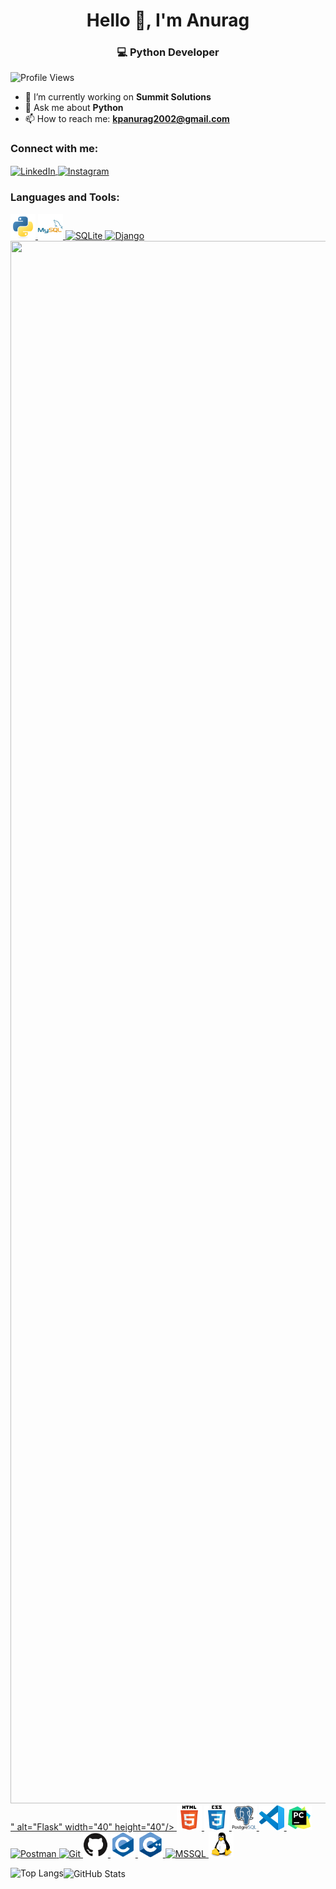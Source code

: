 <link rel="stylesheet" href="https://cdnjs.cloudflare.com/ajax/libs/font-awesome/6.0.0/css/all.min.css">

<h1 align="center">Hello 👋, I'm Anurag</h1>
<h3 align="center">💻 Python Developer</h3>

<p align="left">
  <img src="https://komarev.com/ghpvc/?username=Anuragkp2002&label=Profile%20views&color=0e75b6&style=flat" alt="Profile Views" />
</p>

- 🔭 I’m currently working on **Summit Solutions**  
- 💬 Ask me about **Python**  
- 📫 How to reach me: **kpanurag2002@gmail.com**

<h3 align="left">Connect with me:</h3>
<p align="left">
  <a href="https://linkedin.com/in/anurag-ramesh2002" target="blank">
    <img align="center" src="https://raw.githubusercontent.com/rahuldkjain/github-profile-readme-generator/master/src/images/icons/Social/linked-in-alt.svg" alt="LinkedIn" height="30" width="40"/>
  </a>
  <a href="https://instagram.com/_anraagh" target="blank">
    <img align="center" src="https://raw.githubusercontent.com/rahuldkjain/github-profile-readme-generator/master/src/images/icons/Social/instagram.svg" alt="Instagram" height="30" width="40" />
  </a>
</p>

<h3 align="left">Languages and Tools:</h3>
<p align="left">
  <a href="https://www.python.org" target="_blank" rel="noreferrer">
    <img src="https://raw.githubusercontent.com/devicons/devicon/master/icons/python/python-original.svg" alt="Python" width="40" height="40"/>
  </a> 
  <a href="https://www.mysql.com/" target="_blank" rel="noreferrer">
    <img src="https://raw.githubusercontent.com/devicons/devicon/master/icons/mysql/mysql-original-wordmark.svg" alt="MySQL" width="40" height="40"/>
  </a> 
  <a href="https://www.sqlite.org/" target="_blank" rel="noreferrer">
    <img src="https://www.vectorlogo.zone/logos/sqlite/sqlite-icon.svg" alt="SQLite" width="40" height="40"/>
  </a> 
  <a href="https://www.djangoproject.com/" target="_blank" rel="noreferrer">
    <img src="https://cdn.worldvectorlogo.com/logos/django.svg" alt="Django" width="40" height="40"/>
  </a> 
  <a href="https://flask.palletsprojects.com/" target="_blank" rel="noreferrer">
    <img src="<svg xmlns="http://www.w3.org/2000/svg" width="1945" height="2500" preserveAspectRatio="xMinYMin meet" viewBox="0 0 256 329" id="flask">
  <path d="M76.501 203.351c-9.75-7.67-20.153-15.02-27.26-25.377-14.961-18.264-26.477-39.405-34.35-61.625-4.76-14.45-6.39-29.941-12.53-43.83-6.414-10.091 1.105-21.114 12.157-24.32 4.917-.948 13.568-5.59 3.125-2.268-9.364 6.866-10.266-6.24-.666-7.07 6.552-.869 8.964-6.23 6.721-11.056-7.036-4.59 17.055-9.626 4.932-16.473-12.62-13.62 17.66-16.242 10.188-.771-1.786 11.895 21.166-2.185 15.836 11.554 5.415 6.599 20.272 1.505 19.899 10.757 7.886.542 10.593 7.173 17.988 7.683 7.677 3.466 21.58 6.192 24.188 14.837-7.61 6.023-25.227-12.443-26.078 4.232 2.302 24.638 1.715 50.017 10.726 73.478 4.262 14.204 14.6 25.385 23.931 36.45 8.933 10.834 21.03 18.466 33.363 24.887 10.815 5.1 22.475 8.48 34.265 10.606 4.78-3.656 13.221-17.25 20.675-11.522.36 6.449-14.796 13.471-.711 12.758 8.278-2.498 14.013 6.394 20.826-1.629 6.278 7.436 26.09-4.747 21.625 10.45-6.042 3.898-14.85 1.543-20.898 6.906-9.972-4.983-17.912 4.453-28.956 3.263-12.26 2.196-24.738 3.08-37.167 3.098-20.396-1.609-41.222-2.288-60.624-9.39-10.933-3.176-21.598-9.402-31.205-15.628zm17.224 7.468c10.672 4.61 21.109 9.475 32.807 10.946 18.558 2.577 37.723 6.552 56.346 2.93-8.428-3.805-17.145 1.478-25.541-2.72-10.07 2.164-20.878-.556-31.12-1.897-11.64-5.184-24.206-8.748-35.107-15.485-13.628-4.975 7.043 6.383 10.724 7.306 8.514 4.83-9.365-2.48-11.89-4.487-7.132-4.002-8.04-3.165-.704.896 1.477.864 2.936 1.773 4.485 2.511zm-20.31-14.353c10.345 3.832-.046-7.272-4.78-6.63-2.1-3.643-8.023-5.945-3.845-7.9-7.513 2.61-7.873-9.92-11.403-8.127-7.952-2.511-3.094-11.405-12.569-16.87-.864-5.756-9.41-10.745-12.13-19.423-1.203-4.446-9.658-17.203-4.466-5.33 4.42 11.43 12.195 21.227 18.669 31.003 5.022 9.31 10.96 19.048 20.108 24.855 3.087 2.962 6.061 7.493 10.415 8.422zm-29.791-32.715c.358-1.563 1.89 3.38 0 0zm42.183 37.305c2.288-1.026-3.296-1.294 0 0zm5.61 2.048c-.581-2.826-2.563 1.582 0 0zm7.03 2.93c3.341-3.187-5.16-2.01 0 0zm12.045 6.713c2.033-3.001-6.507-1.13 0 0zm-23.128-16.123c5.19-3.362-6.716-.047 0 0zm5.27 2.628c-.151-1.773-1.877.797 0 0zm26.345 16.445c4.237 2.675 24.738 5.859 11.902 1.098-2.153.452-23.803-6.127-11.902-1.098zM77.156 183.12c-.412-1.777-6.58-1.968 0 0zm12.26 7.155c3.197-2.23-6.624-1.72 0 0zm10.318 6.323c4.584-1.726-7.427-1.733 0 0zM72.16 177.686c4.97 3.811 20.05.49 7.611-2.275-5.656-3.015-18.407-5.08-9.715 1.818l2.104.457zm34.566 21.095c2.072-3.525-8.685-2.015 0 0zm-10.503-8.345c12.15 3.434-10.22-7.69-3-1.268l1.603.726 1.397.542zm21.058 12.17c11.508.11-10.398-1.588 0 0zm-49.547-31.578c-.452-2.144-2.838.178 0 0zm69.013 42.498c.307-3.87-3.754 2.884 0 0zm-49.37-30.472c-.7-2.04-3.596-.085 0 0zm-18.552-13.372c6.606-.398-9.05-2.91 0 0zm-21.978-14.204c-.823-3.17-7.186-5.694 0 0zm57.695 36.614c-1.21-1.381-.57.3 0 0zm35.905 22.037c-.11-2.113-1.955.796 0 0zm-39.083-25.32c.648-2.72-5.636-.825 0 0zm-26.752-16.956c4.918-.524-7.88-3.322 0 0zm45.252 28.119c7.663-3.035-7.468-1.479 0 0zm-23.535-15.975c8.827 1.136-10.508-6.01-1.942-.642l1.942.642zm30.68 18.864c8.247-4.923 5.527 11.542 13.989 1.393 8.343-6.094-7.207 7.533 3.073 1.086 7.441-4.977 18.426 2.36 25.365 4.747 4.988-.242 9.841 4.316 14.96 1.542 9.848-2.655-19.263-3.935-11.633-8.638-9.01 2.624-15.666-3.125-20.1-8.899-10.11-2.335-21.795-7.5-26.843-16.452-2.06-3.354 2.97.478-1.778-5.015-6.088-5.415-9.128-11.569-13.216-18.153-4.885-2.603-5.46-10.273-5.951-.254.04-6.324-5.898-10.581-7.35-8.815-.026-6.089 6.357-3.035 1.89-7.54-.96-6.311-4.126-12.888-5.075-20.016-1.476-3.433-.21-10.789-5.047-3.015-1.76 8.22-.582-10.096 2.158-4.06 3.596-6.16-1.296-5.435-1.492-4.584 2.342-5.198 1.485-12.575-.614-9.763 1.249-5.513 1.975-20.284-1.863-17.662 2.327-5.767 4.414-26.38-5.697-18.518-4.093.058-11.187 1.485-14.535 3.152 10.508 5.794-1.06 2.092-5.343 1.17-.556 5.362-4.793 3.047-10.09 3.099 8.462 1.046-4.12 8.65-8.964 5.696-6.304 3.008 5.434 10.528.124 12.855.655 3.499-9.652-1.267-8.847 6.828-6.115-2.578-.837 9.599 2.223 5.48 10.404 2.818 7.324 9.233 7.585 15.333-1.694 3.55-8.37-8.35-1.485-7.8-5.434-8.823-6.008-3.192-10.521.908-1.046.295 11.509 5.832 3.63 8.566 6.931 1.073 7.134 7.141 8.547 10.98 4.165 4.34 3.307-4.795 8.298.425-3.16-4.65-16.715-13.1-5.8-10.39-.06-4.676-1.976-8.45 1.372-8.359 3.316-5.996-3.472 14.792 3.996 7.168 2.065-.902 2.583-6.003 6.297.484 5.394 5.31 1.949 9.153-5.663 4.289 1.36 4.623 10.181 6.27 8.52 13.497 1.758 6.356 4.218 4.014 6.362 3.648 1.68 6.173 2.637 1.635 2.715-1.308 7.696 1.65 5.891 6.2 8.303 9.378 5.303 2.392-7.591-16.224 1.512-5.598 9.578 8.651 3.596 12.26-5.002 10.875 5.44-.44 7.191 7.357 14 7.082 6.205 2.955 10.41 14.294-.288 9.572-3.708-3.348-16.846-7.474-6.114-1.111 9.9 4.59 17.773 7.33 27.326 13.092 6.834 4.878 9.788 10.467 12.378 11.574-5.747 2.745-17.314-2.191-8.723-3.701-5.362-.975-11.39-3.688-6.258 2.988 4.368 3.649 15.465 3.262 17.46 3.674-1.687 3.715-4.583 4.01.065 4.297-5.186 2.766 1.668 3.198 2.145 4.773zm-10.606-29.955c-3.158-3.302-3.975-9.481-.562-4.108 1.753.707 5.605 10.105.562 4.108zm34.547 21.945c1.968-.13.058 1.496 0 0zm-39.528-30.04c-.126-4.99 1.136 3.85 0 0zm-3.434-4.617c-3.975-7.67 5.002 2.171 0 0zm-41.615-28.719c2.335-.623 1.151 3.987 0 0zm33.121 17.949c1.432-5.382 1.681 4.513 0 0zm-23.397-16.27c-1.647-2.968 3.447 2.787 0 0zm20.075 6.435c-3.76-8.422 2.668-4.604.837 1.38l-.837-1.38zm-34.624-23.09c-1.68-2.765-4.46-10.874-3.564-13.351.804 4.034 8.573 17.354 3.805 5.519-5.263-9.92 6.298 3.216 7.488 5.695.556 2.459-3.25-.673-.674 5.1-4.701-6.572-2.773 3.63-7.055-2.963zm-10.698-7.375c.438-6.428 2.446 4.407 0 0zm4.813 1.66c2.295-4.85 3.89 6.762 0 0zm-11.581-8.957c-3.983-3.964-6.867-7.612.189-2.46 2.714.105-6.041-8.297.655-2.668 7.035 1.283 3.471 11.543-.844 5.128zm6.081-.157c2.316-2.295 1.23 2.256 0 0zm3.747 1.196c-3.512-6.572 4.257 2.76 0 0zm-7.441-7.107c-11.58-10.314 14.549 5.387 1.89 1.908l-1.89-1.908zm33.185 19.276c-5.015-3.002-1.334-21.153.38-8.742 4.872-1.577-.27 6.415 3.36 6.336-.568 5.04-2.196 6.854-3.74 2.406zm12.274 7.258c.49-5.472 1.033 3.742 0 0zm-2.131-2.112c.549-2.334.052 2.753 0 0zm-41.06-27.81c-7.44-10.267 21.625 10.383 4.768 2.603-1.76-.464-3.884-.628-4.768-2.603zm23.639 12.53c-.705-8.645 1.57 1.43 0 0zm17.943 11.513c1.386-4.923.106 3.258 0 0zm-40.437-27.96c4.421-.948 18.322 7.762 5.558 2.485-1.418-1.57-4.446-.857-5.558-2.486zm37.971 18.924c.473-8.84 2.644-5.277.02 1.269l-.02-1.27zM53.171 85.375c1.804-2.643-4.788-11.947.947-3.336 2.48 1.968 7.173 3.296 3.028 4.126 6.519 5.749-1.588 1.557-3.975-.79zm32.805 19.244c1.244-10.07 1.1 5.898 0 0zM49.404 76.076c1.38-.59.732 1.836 0 0zm8.56 5.094c2.202-4.624 4.06 5.152 0 0zm24.135 13.424c-.02-1.772.457 2.583 0 0zm-1.4-3.092c-3.348-8.266 3.12 4.374 0 0zm-2.054-5.422c-.56-3.414 1.91 4.29 0 0zm3.348-5.44c-2.301-4.049 2.905-17.852 3.487-9.292-2.427 6.67-.7 10.398.986 1.452 3.127-7.036-.673 13.896-4.473 7.84zm3.44-20.526c1.002-1.23.223 1.483 0 0zm-5.746 113.21c-1.361-1.19.175.753 0 0zm11.835 5.984c6.584 1.694 6.552-1.021.6-1.832-3.197-2.974-13.3-6.133-4.256-.366.596 1.518 2.486 1.478 3.656 2.198zm-23.37-15.525c3.622 2.709 13.659 7.664 5.165 1.035 2.864-3.33-5.48-5.101-2.713-7.33-7.043-4.311-5.56-3.925-.621-3.787-8.462-3.787 1.222-3.499.765-5.44-3.263-.642-16.211-5.756-8.593.418-7.742-3.944-1.845 1.471-4.185.902-7.92-2.158 7.05 6.03-1.256 3.996 4.539 3.596 12.222 9.22 1.916 3.805-1.353 1.955 7.377 4.918 9.521 6.401zm12.377 7.115c15.047 4.846-7.383-5.931 0 0zm63.364 38.384c.196-2.988-2.054 2.55 0 0zm6.513 2.74c3.472-3.36.144 5.362 5.754-.823.058-4.428-.17-7.042-6.447-1.662-1.734.962-2.504 5.035.693 2.486zM47.024 147.098c-1.067-4.192-7.475-4.174 0 0zm6.95 4.556c-2.583-4.282-9.214-3.877 0 0zm39.568 23.861c3.866 3.434 17.741 2.518 4.69.426-1.93-2.858-12.268-2.171-4.69-.426zm54.385 33.593c5.944-4.99-5.76 2.223 0 0zm12.366 8.493c.038-1.602-2.563.7 0 0zm.02-2.243c6.584-6.97-6.376.412 0 0zM29.917 132.776c-5.61-8.004-3.485-11.601-8.899-18.14-1.028-5.002-9.285-16.341-4.27-4.329 4.59 7.03 5.95 17.91 13.17 22.469zm128.329 80.365c12.118-7.828-4.969-3.407 0 0zm9.247 3.622c6.068-5.206-3.839-1.086 0 0zm-122.53-78.515c1.734-2.583-4.485-.333 0 0zm120.6 76.043c5.872-3.785-1.353-3.204-1.065.346l1.065-.346zm-79.698-50.233c-.202-2.563-3.105.216 0 0zm4.924 2.832c-1.569-3.165-2.406.497 0 0zm84.197 49.959c7.526-5.429-4.557-1.041-1.576 1.033l1.576-1.033zm-2.883-1.393c6.133-5.134-6.468 2.275 0 0zm14.724 9.801c4.115-2.753-5.001-.889 0 0zm-138.09-88.872c5.512 1.235 22.042 13.581 12.293.857-4.995-1.478-2-13.687-7.094-11.529 3.42 5.715 2.81 8.14-4.37 4.545-9.016-4.408-5.067 2.178-3.3 3.996-2.408.549 3.177 2.086 2.47 2.13zm-25.13-19.845c.987-4.088-9.096-22.469-4.76-9.214 1.562 2.779 1.4 8.042 4.76 9.214zm46.126 28.437c-2.844-2.373-.137-.34 0 0zm6.99 1.63c0-4.33-7.728-1.76 0 0zm60.618 38.207c-1.157-2.957-4.57-.066 0 0zm2.91 2.124c-.433-1.654-1.682.321 0 0zm24.024 15.138c2.309-1.706-2.884-.221 0 0zM36.156 119.744c6.61-2.558-7.083-1.825 0 0zm95.848 60.38c-.077-4.276-4.217 1.067 0 0zm-98.458-66.469c4.244-1.43-3.93-.94 0 0zm12.32 5.97c-.073-1.405-1.301.537 0 0zm150.3 92.168c5.46-1.105 17.904 2.78 19.911-1.444-6.63-.164-22.932-4.683-23.704 1.071l1.452.23 2.342.143zm-146.384-91.18c.1-4.336-3.38-.163 0 0zM17.39 98.138c-1.471-8.26-5.598-1.25 0 0zm7.722 1.942c.099-2.655-7.07-2.387 0 0zm4.414 2.171c-1.275-1.034-.994 1.3 0 0zM57.31 120.07c1.309-1.204-3.099-.889 0 0zm-30.72-22.71c-.751-6.238-8.952-.935 0 0zM10.745 87.08c-.223-2.877-1.544 1.085 0 0zm2.36-1.777c-.385-3.415-2.027.43 0 0zM26.12 93.07c5.506-2.158-10.026-4.473-1.125-.405l1.125.405zm174.226 107.62c3.524-3.23-4.473-1 0 0zm21.049 10.907c1.413-4.171-3.558.55 0 0zM27.45 86.25c.583-4.04-4.367.804 0 0zM8.927 73.84c-.994-5.702-.857-15.714 8.658-12.333-12.7 2.524 8.795 15.79 6.081 5.315 5.342.263 10.45-3.157 7.644 2.027 10.528-1.157 17.82-10.285 27.987-9.003 7.918-1.052 16.576-1.844 25.11-5.035 7.016-.504 13.77-8.057 9.927-12.536-9.567-.81-19.586.386-30.159 2.492-11.717 2.432-22.362 7.061-34.186 9.05-11.529 1.55 2.315 4.263-.988 4.871-6.01 2.086 7.174 3.492-.778 5.695-4.91-.934-10.024-2.621-7.925-7.8C9.26 58.021-.444 62.598 8.28 73.832l.648.006zm26.608-13.55c2.583-9.533 13.862 7.848 4.237 1.269-1.145-.864-3.042-1.564-4.237-1.269zm.502-4.624c3.735-2.778 1.982 1.564 0 0zm4.741.08c.342-4.388 10.863 2.321 1.734 1.576l-1.734-1.577zm6.487-2.609c2.374-2.774.688 2.458 0 0zm1.662-1.111c3.949-4.741 22.343-3.029 8.879-.466-3.61-2.72-6.375 1.602-8.879.466zm24.01-3.702c-.594-12.955 11.934 4.597 0 0zm6.815-.04c2.49-6.525 9.67-2.621 1.157-1.314.182.7-.255 3.375-1.157 1.314zM24.765 82.902c7.44-4.558-7.9-3.955 0 0zm5.505 1.524c2.61-2.772-5.676-1.125 0 0zM14.054 72.924c4.25-3.27-5.035-1.242 0 0zm219.764 137.483c.124-3.793-3.25 1.706 0 0zm-22.331-15.243c.634-4.36-2.87.38 0 0zm28.471 16.715c5.945.02 18.014-1.852 5.08-1.845-2.033.315-11.828.25-5.08 1.845zM35.11 81.75c4.813-.327 7.526-5.304-.936-5.022-13.11-1.353 11.567 4.493-1.68 2.819-1.778 1.177 2.51 2.53 2.616 2.203zm4.237 2.146c-.504-3.087-1.492 1.64 0 0zm5.028-13.406c2.086-2.59-2.89-.693 0 0zM28.367 43.74c8.593-2.916 20.337-6.199 24.392 1.44-4.127-4.963-1.667-9.855 2.23-2.59 5.512 7.344 8.27-3.341 4.687-5.807 4.088 5.074 8.73 7.475 2.733.322 6.52-7.841-13.045 1.026-17.491.934-2.138.96-22.089 5.087-16.55 5.701zm5.035-9.637c4.899-3.694 16.943 2.203 9.214-3.676-.758-.666-16.922 4.46-9.214 3.676zm17.859.738c5.728.144-2.471-7.703 4.355-4.146-1.118-3.661-7.951-4.348-11.292-5.812-1.89 3.348 3.843 10.004 6.937 9.958zM36.534 18.63c1.982-2.687-3.478 1.367 0 0zm7.3 1.745c9.238-1.222-2.356-3.975-1.866-.097l1.865.097zM30.204 9.717c-6.507-8.494 12.235 1.426 5.623-7.468-5.564-4.426-10.906 4.99-5.623 7.468zm83.47 44.957c2.984-5.285-12.312-7.128-2.007-1.872.948.315.734 2.237 2.007 1.872zM53.108 251.495c-.66 2.606-1.069 6.979-1.222 13.117 0 1.206-.543 1.81-1.632 1.81s-1.847-.527-2.276-1.576c-1.166-2.838-2.27-4.817-3.324-5.947-1.242-1.32-2.894-2.118-4.955-2.39-2.215-.35-7.733-.525-16.555-.525-2.02 0-3.343.215-3.963.644-.389.27-.583.854-.583 1.749v26.409c0 .894.563 1.32 1.688 1.283 3.461-.04 8.474-.276 15.04-.7 1.284-.158 2.15-.575 2.596-1.256.45-.68.887-2.436 1.312-5.275.27-1.555 1.186-2.158 2.74-1.806 1.32.272 1.888.875 1.693 1.806-1.09 5.288-1.442 12.167-1.053 20.64.041 1.008-.6 1.554-1.923 1.632-1.09.117-1.77-.467-2.04-1.75-1.008-4.857-2.887-7.453-5.624-7.785-2.74-.328-7.203-.494-13.38-.494-.7 0-1.049.251-1.049.757v26.235c0 1.944.717 3.267 2.154 3.964 1.13.583 3.558 1.109 7.287 1.575 1.907.194 2.74 1.032 2.51 2.506-.235 1.283-1.943 1.789-5.133 1.517-9.21-.74-16.81-.7-22.793.119-1.673.23-2.506-.45-2.506-2.041 0-1.013.833-1.595 2.506-1.75 3.809-.429 5.712-3.772 5.712-10.027v-49.908c0-2.562-.458-4.534-1.369-5.915-.915-1.38-2.616-2.635-5.1-3.761-1.556-.7-2.138-1.651-1.75-2.857.194-.737.506-1.147.931-1.223.389-.118 1.421-.04 3.089.234 2.45.388 8.223.583 17.316.583 10.729 0 19.996-.235 27.81-.7 2.603-.158 3.907.057 3.907.64 0 .158-.02.311-.061.466zM90.915 325.502c0 1.555-.875 2.235-2.623 2.04-5.36-.506-12.008-.43-19.936.231-1.595.158-2.574.117-2.946-.113-.37-.235-.552-.875-.552-1.928 0-.93 1.057-1.716 3.175-2.36 2.121-.639 3.177-2.554 3.177-5.74V264.87c0-3.15-.457-5.462-1.368-6.94-.915-1.477-2.518-2.623-4.81-3.437-1.206-.43-1.81-1.032-1.81-1.81 0-1.166.875-2.04 2.624-2.623 2.644-.855 5.385-2.174 8.223-3.964 2.332-1.4 3.81-2.097 4.429-2.097 1.437 0 2.159.988 2.159 2.971 0-.153-.078 1.79-.236 5.83-.113 3.847-.153 7.636-.113 11.37l.23 52.06c0 2.372.584 4.093 1.75 5.162 1.166 1.068 3.17 1.777 6.004 2.126 1.748.193 2.623.854 2.623 1.983zM143.644 322.064c0 .818-1.486 2.05-4.458 3.7-2.975 1.653-5.356 2.479-7.142 2.479-1.518 0-2.857-.737-4.023-2.215-1.166-1.477-1.985-2.214-2.45-2.214-.349 0-2.195.797-5.54 2.388-3.339 1.595-6.703 2.393-10.084 2.393-3.186 0-5.85-.935-7.987-2.797-2.332-2.062-3.498-4.86-3.498-8.398 0-6.724 7.696-11.542 23.088-14.457 2.64-.506 3.984-1.575 4.02-3.207l.119-3.732c.234-6.373-2.584-9.559-8.454-9.559-1.672 0-3.255 1.494-4.754 4.486-1.493 2.996-3.643 4.607-6.441 4.842-3.186.308-4.781-1.032-4.781-4.024 0-1.867 2.372-4.04 7.113-6.53 4.976-2.603 9.758-3.907 14.344-3.907 7.888 0 11.794 3.753 11.717 11.254l-.235 24.017c-.036 2.527 1.033 3.789 3.207 3.789.429 0 1.246-.096 2.449-.291 1.207-.194 1.907-.292 2.102-.292 1.125 0 1.688.761 1.688 2.275zm-17.955-13.29c.04-.973-.187-1.617-.673-1.924-.486-.311-1.25-.373-2.3-.178-9.368 1.672-14.052 4.724-14.052 9.154 0 4.47 2.429 6.704 7.287 6.704 1.944 0 3.948-.368 6.004-1.105 2.413-.858 3.616-1.886 3.616-3.093l.118-9.559zM186.988 315.357c0 4.12-1.588 7.397-4.753 9.825-3.167 2.43-7.49 3.644-12.972 3.644-3.652 0-7.308-.388-10.96-1.166-3.15-.7-4.976-1.34-5.481-1.923-.312-.547-.466-3.206-.466-7.988 0-2.06.466-3.13 1.4-3.206.932-.118 1.73.389 2.39 1.514 2.914 5.093 7.618 7.64 14.109 7.64 5.477 0 8.218-1.907 8.218-5.717 0-1.668-.62-3.069-1.866-4.195-1.361-1.283-4-2.78-7.927-4.49-5.676-2.525-9.466-4.74-11.369-6.647-2.061-2.02-3.09-4.74-3.09-8.162 0-4.199 1.613-7.461 4.839-9.793 2.992-2.256 6.996-3.381 12.008-3.381 3.15 0 6.025.25 8.632.757 2.798.506 4.255 1.126 4.372 1.866.308 2.174.952 5.324 1.924 9.446.117.502-.43.911-1.632 1.222-1.284.272-2.138.057-2.567-.64-3.069-5.016-6.955-7.522-11.66-7.522-5.324 0-7.987 1.71-7.987 5.13 0 1.906.72 3.42 2.157 4.546 1.284.972 4.295 2.49 9.037 4.551 4.975 2.137 8.356 4.061 10.146 5.77 2.332 2.214 3.498 5.19 3.498 8.919zM255.575 325.56c0 1.36-.915 2.08-2.741 2.157-2.721.04-6.28.234-10.668.583-2.178.429-3.733.158-4.664-.814-6.142-6.607-11.352-13.526-15.628-20.757-.348-.62-.794-.931-1.34-.931-.66 0-1.805.583-3.437 1.75-1.83 1.008-2.741 2.448-2.741 4.31 0 1.324.036 3.227.117 5.718.078 2.485.697 4.116 1.863 4.894.817.547 2.705.972 5.655 1.284 1.827.234 2.742.914 2.742 2.04 0 .895-.146 1.45-.438 1.66-.29.214-1.06.263-2.304.146-3.886-.348-10.453-.154-19.703.583-2.332.194-3.596-.098-3.79-.875-.077-.27-.118-.66-.118-1.166 0-1.202 1.187-2.118 3.56-2.736 2.137-.548 3.205-3.054 3.205-7.523v-50.955c0-3.186-.31-5.401-.935-6.644-.854-1.595-2.644-2.839-5.364-3.733-1.28-.425-1.923-1.028-1.923-1.806 0-1.13.915-2.004 2.74-2.623a36.555 36.555 0 0 0 8.336-4.024c2.139-1.397 3.462-2.098 3.964-2.098 1.596 0 2.393 1.008 2.393 3.033 0-.275-.02 1.652-.061 5.77a935.371 935.371 0 0 0-.056 11.428l.117 36.494c0 1.012.271 1.514.814 1.514.583 0 1.478-.502 2.684-1.514 3.226-2.527 7.19-5.83 11.891-9.911.935-.971 1.4-1.749 1.4-2.332 0-1.048-1.574-1.79-4.72-2.214-1.36-.159-2.004-.915-1.928-2.276.118-1.36.799-1.943 2.041-1.749 2.802.39 6.883.604 12.243.644 3.733.036 7.445.057 11.138.057 1.202.04 1.806.757 1.806 2.158 0 1.32-.952 2.04-2.855 2.158-2.996.113-5.814.793-8.453 2.04-3.693 1.668-7.64 4.603-11.838 8.802-.308.234-.466.525-.466.874 0 .543.66 1.847 1.984 3.907 4.858 7.385 9.445 12.96 13.757 16.732 2.761 2.37 5.344 3.555 7.753 3.555 1.79 0 2.898.126 3.323.38.43.253.645.924.645 2.01z"></path>
</svg>" alt="Flask" width="40" height="40"/>
  </a> 
  <a href="https://developer.mozilla.org/en-US/docs/Web/HTML" target="_blank" rel="noreferrer">
    <img src="https://raw.githubusercontent.com/devicons/devicon/master/icons/html5/html5-original-wordmark.svg" alt="HTML5" width="40" height="40"/>
  </a> 
  <a href="https://developer.mozilla.org/en-US/docs/Web/CSS" target="_blank" rel="noreferrer">
    <img src="https://raw.githubusercontent.com/devicons/devicon/master/icons/css3/css3-original-wordmark.svg" alt="CSS3" width="40" height="40"/>
  </a> 
  <a href="https://www.postgresql.org" target="_blank" rel="noreferrer">
    <img src="https://raw.githubusercontent.com/devicons/devicon/master/icons/postgresql/postgresql-original-wordmark.svg" alt="PostgreSQL" width="40" height="40"/>
  </a> 
  <a href="https://code.visualstudio.com/" target="_blank" rel="noreferrer">
    <img src="https://raw.githubusercontent.com/devicons/devicon/master/icons/vscode/vscode-original.svg" alt="VS Code" width="40" height="40"/>
  </a> 
  <a href="https://www.jetbrains.com/pycharm/" target="_blank" rel="noreferrer">
    <img src="https://raw.githubusercontent.com/devicons/devicon/master/icons/pycharm/pycharm-original.svg" alt="PyCharm" width="40" height="40"/>
  </a> 
  <a href="https://www.postman.com/" target="_blank" rel="noreferrer">
    <img src="https://www.vectorlogo.zone/logos/getpostman/getpostman-icon.svg" alt="Postman" width="40" height="40"/>
  </a> 
  <a href="https://git-scm.com/" target="_blank" rel="noreferrer">
    <img src="https://www.vectorlogo.zone/logos/git-scm/git-scm-icon.svg" alt="Git" width="40" height="40"/>
  </a> 
  <a href="https://github.com/" target="_blank" rel="noreferrer">
    <img src="https://raw.githubusercontent.com/devicons/devicon/master/icons/github/github-original.svg" alt="GitHub" width="40" height="40"/>
  </a> 
  <a href="https://www.cprogramming.com/" target="_blank" rel="noreferrer">
    <img src="https://raw.githubusercontent.com/devicons/devicon/master/icons/c/c-original.svg" alt="C" width="40" height="40"/>
  </a> 
  <a href="https://www.w3schools.com/cpp/" target="_blank" rel="noreferrer">
    <img src="https://raw.githubusercontent.com/devicons/devicon/master/icons/cplusplus/cplusplus-original.svg" alt="C++" width="40" height="40"/>
  </a> 
  <a href="https://www.microsoft.com/en-us/sql-server" target="_blank" rel="noreferrer">
    <img src="https://www.svgrepo.com/show/303229/microsoft-sql-server-logo.svg" alt="MSSQL" width="40" height="40"/>
  </a> 
  <a href="https://www.linux.org/" target="_blank" rel="noreferrer">
    <img src="https://raw.githubusercontent.com/devicons/devicon/master/icons/linux/linux-original.svg" alt="Linux" width="40" height="40"/>
  </a>
</p>

<p>
  <img align="left" src="https://github-readme-stats.vercel.app/api/top-langs?username=Anuragkp2002&show_icons=true&locale=en&layout=compact&bg_color=000000&text_color=ffffff" alt="Top Langs" />
</p>

<p>
  <img align="center" src="https://github-readme-stats.vercel.app/api?username=Anuragkp2002&show_icons=true&locale=en&bg_color=000000&text_color=ffffff" alt="GitHub Stats" />
</p>



